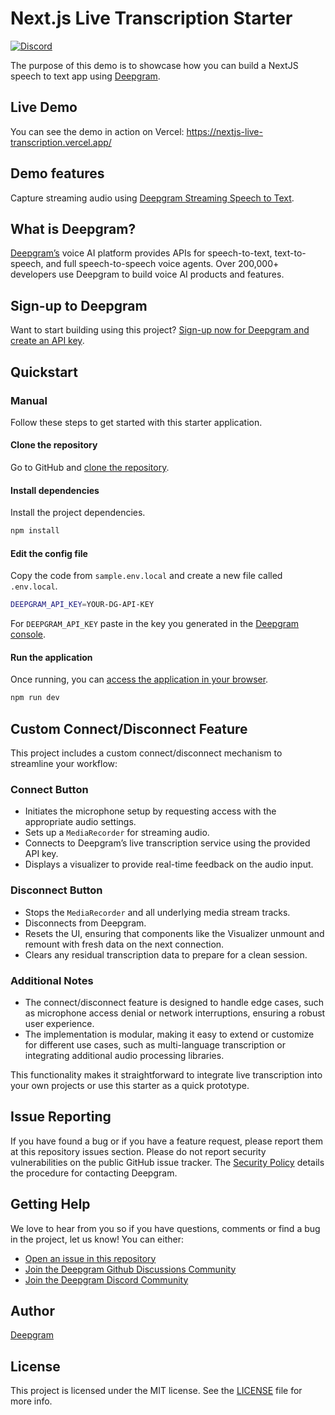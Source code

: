 # Next.js Live Transcription Starter

[![Discord](https://dcbadge.vercel.app/api/server/xWRaCDBtW4?style=flat)](https://discord.gg/xWRaCDBtW4)

The purpose of this demo is to showcase how you can build a NextJS speech to text app using [Deepgram](https://deepgram.com/).

## Live Demo
You can see the demo in action on Vercel: https://nextjs-live-transcription.vercel.app/

## Demo features

Capture streaming audio using [Deepgram Streaming Speech to Text](https://developers.deepgram.com/docs/getting-started-with-live-streaming-audio).

## What is Deepgram?

[Deepgram’s](https://deepgram.com/) voice AI platform provides APIs for speech-to-text, text-to-speech, and full speech-to-speech voice agents. Over 200,000+ developers use Deepgram to build voice AI products and features.

## Sign-up to Deepgram

Want to start building using this project? [Sign-up now for Deepgram and create an API key](https://console.deepgram.com/signup?jump=keys).

## Quickstart

### Manual

Follow these steps to get started with this starter application.

#### Clone the repository

Go to GitHub and [clone the repository](https://github.com/deepgram-starters/nextjs-live-transcription).

#### Install dependencies

Install the project dependencies.

```bash
npm install
```

#### Edit the config file

Copy the code from `sample.env.local` and create a new file called `.env.local`.

```bash
DEEPGRAM_API_KEY=YOUR-DG-API-KEY
```

For `DEEPGRAM_API_KEY` paste in the key you generated in the [Deepgram console](https://console.deepgram.com/).

#### Run the application

Once running, you can [access the application in your browser](http://localhost:3000).

```bash
npm run dev
```

## Custom Connect/Disconnect Feature

This project includes a custom connect/disconnect mechanism to streamline your workflow:

### Connect Button

- Initiates the microphone setup by requesting access with the appropriate audio settings.
- Sets up a `MediaRecorder` for streaming audio.
- Connects to Deepgram’s live transcription service using the provided API key.
- Displays a visualizer to provide real-time feedback on the audio input.

### Disconnect Button

- Stops the `MediaRecorder` and all underlying media stream tracks.
- Disconnects from Deepgram.
- Resets the UI, ensuring that components like the Visualizer unmount and remount with fresh data on the next connection.
- Clears any residual transcription data to prepare for a clean session.

### Additional Notes

- The connect/disconnect feature is designed to handle edge cases, such as microphone access denial or network interruptions, ensuring a robust user experience.
- The implementation is modular, making it easy to extend or customize for different use cases, such as multi-language transcription or integrating additional audio processing libraries.

This functionality makes it straightforward to integrate live transcription into your own projects or use this starter as a quick prototype.


## Issue Reporting

If you have found a bug or if you have a feature request, please report them at this repository issues section. Please do not report security vulnerabilities on the public GitHub issue tracker. The [Security Policy](./SECURITY.md) details the procedure for contacting Deepgram.


## Getting Help

We love to hear from you so if you have questions, comments or find a bug in the project, let us know! You can either:

- [Open an issue in this repository](https://github.com/deepgram-starters/nextjs-live-transcription/issues)
- [Join the Deepgram Github Discussions Community](https://github.com/orgs/deepgram/discussions)
- [Join the Deepgram Discord Community](https://discord.gg/xWRaCDBtW4)

## Author

[Deepgram](https://deepgram.com)

## License

This project is licensed under the MIT license. See the [LICENSE](./LICENSE) file for more info.
